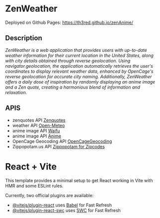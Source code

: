# ZenWeather
Deployed on Github Pages: https://th3red.github.io/zenAnime/
## Description
*ZenWeather is a web application that provides users with up-to-date weather information for their current location in the United States, along with city details obtained through reverse geolocation. Using navigator.geolocation, the application automatically retrieves the user's coordinates to display relevant weather data, enhanced by OpenCage's reverse geolocation for accurate city naming. Additionally, ZenWeather offers a daily dose of inspiration by randomly displaying an anime image and a Zen quote, creating a harmonious blend of information and relaxation.*
## APIS
- zenquotes API [Zenquotes](https://zenquotes.io/)
- weather API [Open-Meteo](https://open-meteo.com/en/docs)
- anime image API [Waifu](https://waifu.pics/docs?ref=public_apis)
- anime image API [Anime](https://doc.pic.re/)
- OpenCage Geocoding API [OpenCageGeocoding](https://opencagedata.com/api#reverse-resp)
- Zippopotam.us API [Zippopotam for Zipcodes](https://api.zippopotam.us/)
# React + Vite

This template provides a minimal setup to get React working in Vite with HMR and some ESLint rules.

Currently, two official plugins are available:

- [@vitejs/plugin-react](https://github.com/vitejs/vite-plugin-react/blob/main/packages/plugin-react/README.md) uses [Babel](https://babeljs.io/) for Fast Refresh
- [@vitejs/plugin-react-swc](https://github.com/vitejs/vite-plugin-react-swc) uses [SWC](https://swc.rs/) for Fast Refresh
